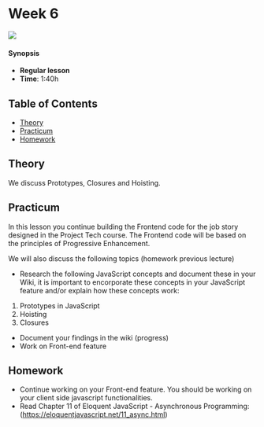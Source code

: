 <!--lint disable no-html-->

# Week 6

![][cover]

#### Synopsis

* **Regular lesson**
* **Time**: 1:40h

## Table of Contents

* [Theory](#theory)
* [Practicum](#practicum)
* [Homework](#homework)

## Theory

We discuss Prototypes, Closures and Hoisting. 

## Practicum

In this lesson you continue building the Frontend code for the job story designed in the Project Tech course. The Frontend code will be based on the principles of Progressive Enhancement.

We will also discuss the following topics (homework previous lecture)

* Research the following JavaScript concepts and document these in your Wiki, it is important to encorporate these concepts in your JavaScript feature and/or explain how these concepts work:

1. Prototypes in JavaScript
2. Hoisting
3. Closures

* Document your findings in the wiki (progress)
* Work on Front-end feature

## Homework

* Continue working on your Front-end feature. You should be working on your client side javascript functionalities.
* Read Chapter 11 of Eloquent JavaScript - Asynchronous Programming: (https://eloquentjavascript.net/11_async.html)

[cover]: https://eloquentjavascript.net/img/chapter_picture_11.jpg
